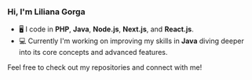### Hi, I'm Liliana Gorga

- 🖥️  I code in **PHP**, **Java**, **Node.js**, **Next.js**, and **React.js**.
- 💻 Currently I'm working on improving my skills in **Java** diving deeper into its core concepts and advanced features.

Feel free to check out my repositories and connect with me!
